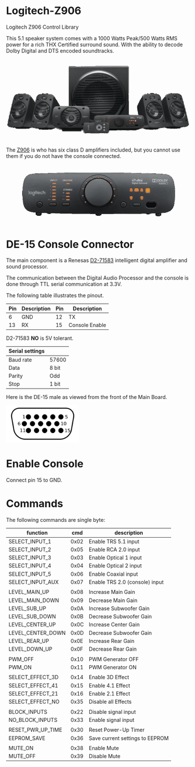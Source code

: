 # Logitech-Z906
Logitech Z906 Control Library

This 5.1 speaker system comes with a 1000 Watts Peak/500 Watts RMS power for a rich THX Certified surround sound. With the ability to decode Dolby Digital and DTS encoded soundtracks. 

<p align="center"><img src=/images/logitech_z906.png></p>

The [Z906](datasheet/Z906_User_Manual.pdf) is who has six class D amplifiers included, but you cannot use them if you do not have the console connected.

<p align="center"><img src=/images/z906-console.png></p>

# DE-15 Console Connector

The main component is a Renesas [D2-71583](datasheet/D2-71583.pdf) intelligent digital amplifier and sound processor.

The communication between the Digital Audio Processor and the console is done through TTL serial communication at 3.3V.

The following table illustrates the pinout.

|Pin|Description|Pin|Description|
|---|---|---|---|
|6|GND|12|TX|
|13|RX|15|Console Enable|

D2-71583 **NO** is 5V tolerant.

|Serial settings||
|---|---|
|Baud rate|57600|
|Data|8 bit|
|Parity|Odd|
|Stop|1 bit|

Here is the DE-15 male as viewed from the front of the Main Board.

<img src=/images/DE-15-M.jpg width="200">

# Enable Console

Connect pin 15 to GND.

# Commands

The following commands are single byte:

|function|cmd|description|
|---|---|---|
|SELECT_INPUT_1|0x02|Enable TRS 5.1 input|
|SELECT_INPUT_2|0x05|Enable RCA 2.0 input|
|SELECT_INPUT_3|0x03|Enable Optical 1 input|
|SELECT_INPUT_4|0x04|Enable Optical 2 input|
|SELECT_INPUT_5|0x06|Enable Coaxial input|
|SELECT_INPUT_AUX|0x07|Enable TRS 2.0 (console) input|
|||
|LEVEL_MAIN_UP|0x08|Increase Main Gain|
|LEVEL_MAIN_DOWN|0x09|Decrease Main Gain|
|LEVEL_SUB_UP|0x0A|Increase Subwoofer Gain|
|LEVEL_SUB_DOWN|0x0B|Decrease Subwoofer Gain|
|LEVEL_CENTER_UP|0x0C|Increase Center Gain|
|LEVEL_CENTER_DOWN|0x0D|Decrease Subwoofer Gain|
|LEVEL_REAR_UP|0x0E|Increase Rear Gain|
|LEVEL_DOWN_UP|0x0F|Decrease Rear Gain|
|||
|PWM_OFF|0x10|PWM Generator OFF|
|PWM_ON|0x11|PWM Generator ON|
|||
|SELECT_EFFECT_3D|0x14|Enable 3D Effect|
|SELECT_EFFECT_41|0x15|Enable 4.1 Effect|
|SELECT_EFFECT_21|0x16|Enable 2.1 Effect|
|SELECT_EFFECT_NO|0x35|Disable all Effects|
|||
|BLOCK_INPUTS|0x22|Disable signal input|
|NO_BLOCK_INPUTS|0x33|Enable signal input|
|||
|RESET_PWR_UP_TIME|0x30|Reset Power-Up Timer|
|EEPROM_SAVE|0x36|Save current settings to EEPROM|
|||
|MUTE_ON|0x38|Enable Mute|
|MUTE_OFF|0x39|Disable Mute|
